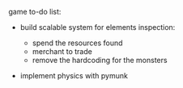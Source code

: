 game to-do list:

- build scalable system for elements inspection:
  - spend the resources found
  - merchant to trade
  - remove the hardcoding for the monsters 

- implement physics with pymunk

